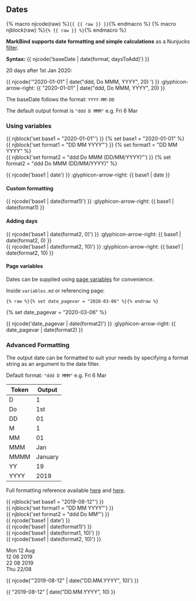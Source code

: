 ## Dates

{% macro njcode(raw) %}<code>{<a/>{ {{ raw }} }}</code>{% endmacro %}
{% macro njblock(raw) %}<code>{<a/>% {{ raw }} %}</code>{% endmacro %}

**MarkBind supports date formatting and simple calculations** as a Nunjucks [filter](https://mozilla.github.io/nunjucks/templating.html#filters).

**Syntax:** {{ njcode('baseDate | date(format, daysToAdd)') }}

<div id="main-example">

20 days after 1st Jan 2020:

{{ njcode('"2020-01-01" | date("ddd, Do MMM, YYYY", 20) ') }} :glyphicon-arrow-right: {{ "2020-01-01" | date("ddd, Do MMM, YYYY", 20) }}
</div>

<box type="info">

The baseDate follows the format: `YYYY-MM-DD`

The default output format is `"ddd D MMM"` e.g. Fri 6 Mar
</box>

### Using variables

{{ njblock('set base1 = "2020-01-01"') }} {% set base1 = "2020-01-01" %} <br/>
{{ njblock('set format1 = "DD MM YYYY"') }} {% set format1 = "DD MM YYYY" %} <br/>
{{ njblock('set format2 = "ddd Do MMM (DD/MM/YYYY)"') }} {% set format2 = "ddd Do MMM (DD/MM/YYYY)" %}

{{ njcode('base1 | date') }} :glyphicon-arrow-right: {{ base1 | date }}<br/>

#### Custom formatting
{{ njcode('base1 | date(format1)') }} :glyphicon-arrow-right: {{ base1 | date(format1) }}<br/>

#### Adding days
{{ njcode('base1 | date(format2, 0)') }} :glyphicon-arrow-right: {{ base1 | date(format2, 0) }}<br/>
{{ njcode('base1 | date(format2, 10)') }} :glyphicon-arrow-right: {{ base1 | date(format2, 10) }}<br/>

#### Page variables
Dates can be supplied using [page variables](../reusingContents.html#variables) for convenience.

Inside `variables.md` or referencing page:
```
{% raw %}{% set date_pagevar = "2020-03-06" %}{% endraw %}
```
{% set date_pagevar = "2020-03-06" %}

{{ njcode('date_pagevar | date(format2)') }} :glyphicon-arrow-right: {{ date_pagevar | date(format2) }} <br/>



### Advanced Formatting

The output date can be formatted to suit your needs by specifying a format string as an argument to the date filter.

Default format: `"ddd D MMM"` e.g. Fri 6 Mar

<panel header="**Brief reference**">

Token | Output
--- | ---
D | 1
Do | 1st
DD | 01
M | 1
MM | 01
MMM | Jan
MMMM | January
YY | 19
YYYY | 2019
</panel>

Full formatting reference available [here](https://day.js.org/docs/en/parse/string-format#list-of-all-available-parsing-tokens) and [here](https://day.js.org/docs/en/plugin/advanced-format).

<div id="examples" class="d-none">
<include boilerplate src="outputBox.md">
<variable name="code">

<box><span>
{{ njblock('set base1 = "2019-08-12"') }}<br/>
{{ njblock('set format1 = "DD MM YYYY"') }}<br/>
{{ njblock('set format2 = "ddd Do MM"') }}<br/>
{{ njcode('base1 | date') }} <!-- Mon 12 Aug --><br/>
{{ njcode('base1 | date(format1)') }} <!-- 12 08 2019 --><br/>
{{ njcode('base1 | date(format1, 10)') }} <!-- 22 08 2019 --><br/>
{{ njcode('base1 | date(format2, 10)') }} <!-- Thu 22/08 --><br/>
</span></box>
</variable>

<variable name="output">
Mon 12 Aug<br/>
12 08 2019<br/>
22 08 2019<br/>
Thu 22/08
</variable>
</include>
</div>

<div id="short" class="d-none">

<box><span>
{{ njcode('"2019-08-12" | date("DD.MM.YYYY", 10)') }} <!-- 22.08.2019 --><br/>
</span></box>

{{ "2019-08-12" | date("DD.MM.YYYY", 10) }}
</div>
